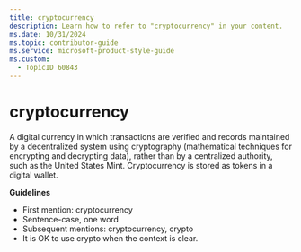 ```yaml
---
title: cryptocurrency
description: Learn how to refer to "cryptocurrency" in your content.
ms.date: 10/31/2024
ms.topic: contributor-guide
ms.service: microsoft-product-style-guide
ms.custom:
  - TopicID 60843
---
```



# cryptocurrency

A digital currency in which transactions are verified and records maintained by a decentralized system using cryptography (mathematical techniques for encrypting and decrypting data), rather than by a centralized authority, such as the United States Mint. Cryptocurrency is stored as tokens in a digital wallet.  

**Guidelines**

- First mention: cryptocurrency
- Sentence-case, one word
- Subsequent mentions: cryptocurrency, crypto
- It is OK to use crypto when the context is clear.


